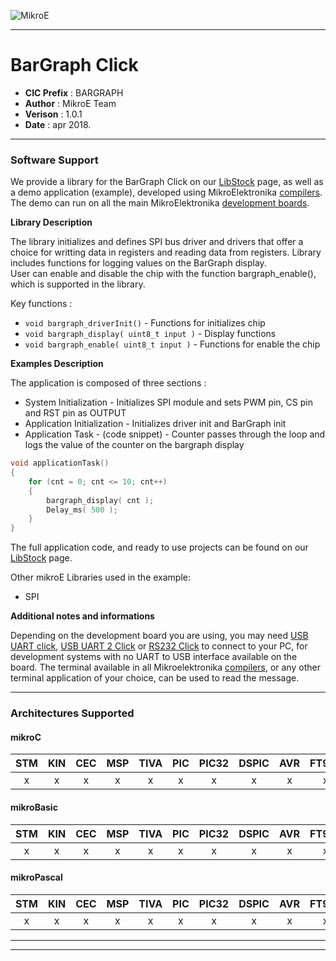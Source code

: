 ![MikroE](http://www.mikroe.com/img/designs/beta/logo_small.png)

---

# BarGraph Click

- **CIC Prefix**  : BARGRAPH
- **Author**      : MikroE Team
- **Verison**     : 1.0.1
- **Date**        : apr 2018.

---

### Software Support

We provide a library for the BarGraph Click on our [LibStock](https://libstock.mikroe.com/projects/view/631/bargraph-click) 
page, as well as a demo application (example), developed using MikroElektronika 
[compilers](http://shop.mikroe.com/compilers). The demo can run on all the main 
MikroElektronika [development boards](http://shop.mikroe.com/development-boards).

**Library Description**

The library initializes and defines SPI bus driver and drivers that offer a choice for writting data in registers and reading data
from registers. Library includes functions for logging values on the BarGraph display.  
User can enable and disable the chip with the function bargraph_enable(), which is supported in the library. 

Key functions :

- ``` void bargraph_driverInit() ``` - Functions for initializes chip
- ``` void bargraph_display( uint8_t input ) ``` - Display functions
- ``` void bargraph_enable( uint8_t input ) ``` - Functions for enable the chip

**Examples Description**

The application is composed of three sections :

- System Initialization - Initializes SPI module and sets PWM pin, CS pin and RST pin as OUTPUT
- Application Initialization - Initializes driver init and BarGraph init
- Application Task - (code snippet) - Counter passes through the loop and logs the value of the counter on the bargraph display


```.c
void applicationTask()
{
    for (cnt = 0; cnt <= 10; cnt++)
    {
        bargraph_display( cnt );
        Delay_ms( 500 );
    }
}
```


The full application code, and ready to use projects can be found on our 
[LibStock](https://libstock.mikroe.com/projects/view/631/bargraph-click) page.

Other mikroE Libraries used in the example:

- SPI

**Additional notes and informations**

Depending on the development board you are using, you may need 
[USB UART click](http://shop.mikroe.com/usb-uart-click), 
[USB UART 2 Click](http://shop.mikroe.com/usb-uart-2-click) or 
[RS232 Click](http://shop.mikroe.com/rs232-click) to connect to your PC, for 
development systems with no UART to USB interface available on the board. The 
terminal available in all Mikroelektronika 
[compilers](http://shop.mikroe.com/compilers), or any other terminal application 
of your choice, can be used to read the message.

---
### Architectures Supported

#### mikroC

| STM | KIN | CEC | MSP | TIVA | PIC | PIC32 | DSPIC | AVR | FT90x |
|:-:|:-:|:-:|:-:|:-:|:-:|:-:|:-:|:-:|:-:|
| x | x | x | x | x | x | x | x | x | x |

#### mikroBasic

| STM | KIN | CEC | MSP | TIVA | PIC | PIC32 | DSPIC | AVR | FT90x |
|:-:|:-:|:-:|:-:|:-:|:-:|:-:|:-:|:-:|:-:|
| x | x | x | x | x | x | x | x | x | x |

#### mikroPascal

| STM | KIN | CEC | MSP | TIVA | PIC | PIC32 | DSPIC | AVR | FT90x |
|:-:|:-:|:-:|:-:|:-:|:-:|:-:|:-:|:-:|:-:|
| x | x | x | x | x | x | x | x | x | x |

---
---
